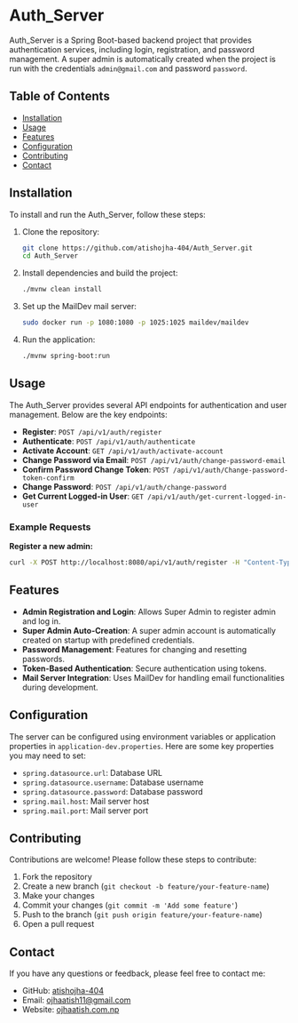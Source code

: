 # Auth_Server

Auth_Server is a Spring Boot-based backend project that provides authentication services, including login, registration, and password management. A super admin is automatically created when the project is run with the credentials `admin@gmail.com` and password `password`.

## Table of Contents

- [Installation](#installation)
- [Usage](#usage)
- [Features](#features)
- [Configuration](#configuration)
- [Contributing](#contributing)
- [Contact](#contact)

## Installation

To install and run the Auth_Server, follow these steps:

1. Clone the repository:
    ```sh
    git clone https://github.com/atishojha-404/Auth_Server.git
    cd Auth_Server
    ```

2. Install dependencies and build the project:
    ```sh
    ./mvnw clean install
    ```

3. Set up the MailDev mail server:
    ```sh
    sudo docker run -p 1080:1080 -p 1025:1025 maildev/maildev
    ```

4. Run the application:
    ```sh
    ./mvnw spring-boot:run
    ```

## Usage

The Auth_Server provides several API endpoints for authentication and user management. Below are the key endpoints:

- **Register**: `POST /api/v1/auth/register`
- **Authenticate**: `POST /api/v1/auth/authenticate`
- **Activate Account**: `GET /api/v1/auth/activate-account`
- **Change Password via Email**: `POST /api/v1/auth/change-password-email`
- **Confirm Password Change Token**: `POST /api/v1/auth/Change-password-token-confirm`
- **Change Password**: `POST /api/v1/auth/change-password`
- **Get Current Logged-in User**: `GET /api/v1/auth/get-current-logged-in-user`

### Example Requests

**Register a new admin:**
```sh
curl -X POST http://localhost:8080/api/v1/auth/register -H "Content-Type: application/json" -d '{"email":"adminuser@gmail.com", "password":"newpassword"}'
```

## Features

- **Admin Registration and Login**: Allows Super Admin to register admin and log in.
- **Super Admin Auto-Creation**: A super admin account is automatically created on startup with predefined credentials.
- **Password Management**: Features for changing and resetting passwords.
- **Token-Based Authentication**: Secure authentication using tokens.
- **Mail Server Integration**: Uses MailDev for handling email functionalities during development.

## Configuration

The server can be configured using environment variables or application properties in `application-dev.properties`. Here are some key properties you may need to set:

- `spring.datasource.url`: Database URL
- `spring.datasource.username`: Database username
- `spring.datasource.password`: Database password
- `spring.mail.host`: Mail server host
- `spring.mail.port`: Mail server port

## Contributing

Contributions are welcome! Please follow these steps to contribute:

1. Fork the repository
2. Create a new branch (`git checkout -b feature/your-feature-name`)
3. Make your changes
4. Commit your changes (`git commit -m 'Add some feature'`)
5. Push to the branch (`git push origin feature/your-feature-name`)
6. Open a pull request


## Contact

If you have any questions or feedback, please feel free to contact me:

- GitHub: [atishojha-404](https://github.com/atishojha-404)
- Email: ojhaatish11@gmail.com
- Website: [ojhaatish.com.np](https://www.ojhaatish.com.np)

